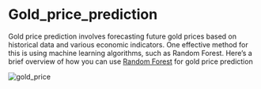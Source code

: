 # Gold_price_prediction

Gold price prediction involves forecasting future gold prices based on historical data and various economic indicators. 
One effective method for this is using machine learning algorithms, such as Random Forest. 
Here’s a brief overview of how you can use [Random Forest](https://scikit-learn.org/stable/modules/generated/sklearn.ensemble.RandomForestClassifier.html) for gold price prediction

![gold_price](https://github.com/kumarranjan78084/Gold_price_prediction/assets/163569656/954dfa67-8ea2-471b-84b0-fa3bf002c104)
